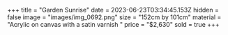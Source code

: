 +++
title = "Garden Sunrise"
date = 2023-06-23T03:34:45.153Z
hidden = false
image = "images/img_0692.png"
size = "152cm by 101cm"
material = "Acrylic on canvas with a satin varnish "
price = "$2,630"
sold = true
+++
